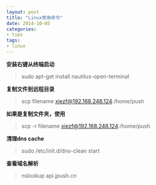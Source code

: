 ```yaml
---
layout: post
title: "Linux常用命令"
date: 2014-10-05
categories:
- tips
tags:
- linux 
---
```


**安装右键从终端启动**
> sudo apt-get install nautilus-open-terminal

**复制文件到远程目录**
> scp filename  xiezf@192.168.248.124:/home/push


**如果是复制文件夹，使用**
> scp -r filename  xiezf@192.168.248.124:/home/push

**清理dns cache**
> sudo /etc/init.d/dns-clean start 

**查看域名解析**
> nslookup  api.jpush.cn